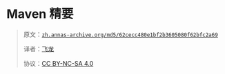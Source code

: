 # Maven 精要

> 原文：[`zh.annas-archive.org/md5/62cecc480e1bf2b3605080f62bfc2a69`](https://zh.annas-archive.org/md5/62cecc480e1bf2b3605080f62bfc2a69)
> 
> 译者：[飞龙](https://github.com/wizardforcel)
> 
> 协议：[CC BY-NC-SA 4.0](http://creativecommons.org/licenses/by-nc-sa/4.0/)
